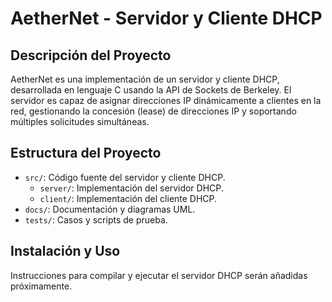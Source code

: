 # AetherNet - Servidor y Cliente DHCP

## Descripción del Proyecto

AetherNet es una implementación de un servidor y cliente DHCP, desarrollada en lenguaje C usando la API de Sockets de Berkeley. El servidor es capaz de asignar direcciones IP dinámicamente a clientes en la red, gestionando la concesión (lease) de direcciones IP y soportando múltiples solicitudes simultáneas.

## Estructura del Proyecto

- `src/`: Código fuente del servidor y cliente DHCP.
  - `server/`: Implementación del servidor DHCP.
  - `client/`: Implementación del cliente DHCP.
- `docs/`: Documentación y diagramas UML.
- `tests/`: Casos y scripts de prueba.

## Instalación y Uso

Instrucciones para compilar y ejecutar el servidor DHCP serán añadidas próximamente.
